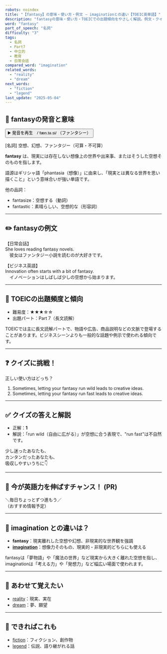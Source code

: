 ```yaml
---
robots: noindex
title: "【fantasy】の意味・使い方・例文 ― imaginationとの違い【TOEIC英単語】"
description: "fantasyの意味・使い方・TOEICでの出題傾向をやさしく解説。例文・クイズ付きでimaginationとの違いもわかりやすく学べます。"
word: "fantasy"
part_of_speech: "名詞"
difficulty: "3"
tags:
  - 名詞
  - Part7
  - 中立的
  - 教育
  - 日常会話
compared_word: "imagination"
related_words:
  - "reality"
  - "dream"
next_words:
  - "fiction"
  - "legend"
last_update: "2025-05-04"
---
```


## 🔰 fantasyの発音と意味

<button class="play-audio" onclick="playTTS('fantasy')">
  <span class="play-audio-main">
    ▶️ 発音を再生　/ˈfæn.tə.si/
  </span>
  <span class="play-audio-sub">
    （ファンタシー）
  </span>
</button>

[名詞] 空想、幻想、ファンタジー（可算・不可算）

**fantasy** は、現実には存在しない想像上の世界や出来事、またはそうした空想そのものを指します。

語源はギリシャ語「phantasia（想像）」に由来し、「現実とは異なる世界を思い描くこと」という意味合いが強い単語です。

他の品詞：  
- fantasize：空想する（動詞）
- fantastic：素晴らしい、空想的な（形容詞）

---

## ✏️ fantasyの例文

【日常会話】  
She loves reading fantasy novels.  
　彼女はファンタジー小説を読むのが大好きです。

【ビジネス英語】  
Innovation often starts with a bit of fantasy.  
　イノベーションはしばしば少しの空想から始まります。

---

## 🎯 TOEICの出題頻度と傾向

- 難易度：★★★☆☆
- 出題パート：Part 7（長文読解）

TOEICでは主に長文読解パートで、物語や広告、商品説明などの文脈で登場することがあります。ビジネスシーンよりも一般的な話題や例示で使われる傾向です。

---

## ❓ クイズに挑戦！

正しい使い方はどっち？

1. Sometimes, letting your fantasy run wild leads to creative ideas.  
2. Sometimes, letting your fantasy run fast leads to creative ideas.

---

## ✅ クイズの答えと解説

- 正解：**1**
- 解説：「run wild（自由に広がる）」が空想に合う表現で、"run fast"は不自然です。

少し迷ったあなたも、  
カンタンだったあなたも、  
吸収しやすいうちに👇️

---

## 🚀 今が英語力を伸ばすチャンス！ (PR)

<div class="info-center">
＼毎日ちょっとずつ進もう／<br>  
（おすすめ情報予定）
</div>

---

## 🤔  imagination との違いは？

- **fantasy**：現実離れした空想や幻想、非現実的な世界観を強調
- **[imagination](/word/imagination)**：想像力そのもの、現実的・非現実的どちらにも使える

fantasyは「夢物語」や「魔法の世界」など現実から大きく離れた空想を指し、imaginationは「考える力」や「発想力」など幅広い場面で使われます。

---

## 🧩 あわせて覚えたい

- [reality](/word/reality)：現実、実在
- [dream](/word/dream)：夢、願望

---

## 📖 できればこれも

- [fiction](/word/fiction)：フィクション、創作物
- [legend](/word/legend)：伝説、語り継がれる話

<!-- cvid: aid41_bid11 -->
